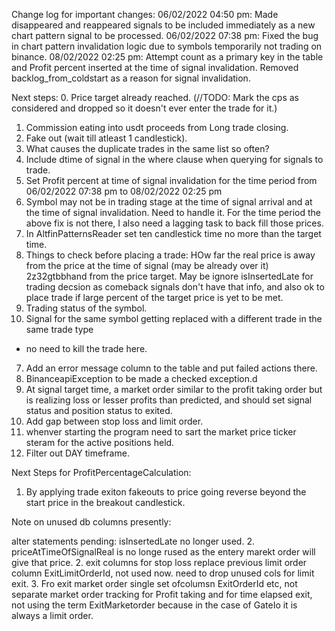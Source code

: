 Change log for important changes:
06/02/2022 04:50 pm: Made disappeared and reappeared signals to be included immediately as a new chart pattern signal to be processed.
06/02/2022 07:38 pm: Fixed the bug in chart pattern invalidation logic due to symbols temporarily not trading on binance.
08/02/2022 02:25 pm: Attempt count as a primary key in the table and Profit percent inserted 
at the time of signal invalidation. Removed backlog_from_coldstart as a reason for signal 
invalidation. 

Next steps:
0. Price target already reached. (//TODO: Mark the cps as considered and dropped so it doesn't ever enter the trade for it.)
1. Commission eating into usdt proceeds from Long trade closing. 
2. Fake out (wait till atleast 1 candlestick).
3. What causes the duplicate trades in the same list so often?
4. Include dtime of signal in the where clause when querying for signals to trade.
5. Set Profit percent at time of signal invalidation for the time period from
06/02/2022 07:38 pm to 08/02/2022 02:25 pm
6. Symbol may not be in trading stage at the time of signal arrival and at the time of signal 
invalidation. Need to handle it.
For the time period the above fix is not there, I also need a lagging task to back fill those prices.
7. In AltfinPatternsReader set ten candlestick time no more than the target time.
8. Things to check before placing a trade:
    HOw far the real price is away from the price at the time of signal (may be already over it)
        2z32gtbbhand from the price target.
    May be ignore isInsertedLate for trading decsion as comeback signals don't have that info, and
        also ok to place trade if large percent of the target price is yet to be met.
9. Trading status of the symbol.
10. Signal for the same symbol getting replaced with a different trade in the same trade type
- no need to kill the trade here.
7. Add an error message column to the table and put failed actions there.
8. BinanceapiException to be made a checked exception.d
9. At signal target time, a market order similar to the profit taking order but is realizing loss or lesser profits than
predicted, and should set signal status and position status to exited.
10. Add gap between stop loss and limit order.
11. whenver starting the program need to sart the market price ticker steram for the active positions held.
12. Filter out DAY timeframe.

Next Steps for ProfitPercentageCalculation:
1. By applying trade exiton fakeouts to price going reverse beyond the start price in the breakout candlestick.

Note on unused db columns presently:

alter statements pending:
isInsertedLate no longer used.
2. priceAtTimeOfSignalReal is no longe rused as the entery marekt order will give that price.
2. exit columns for stop loss replace previous limit order column ExitLimitOrderId, not used now. need to drop unused cols for limit exit.
3. Fro exit market order single set ofcolumsn ExitOrderId etc, not separate market order tracking for Profit taking and
   for time elapsed exit, not using the term ExitMarketorder because in the case of GateIo it is always a limit order.
